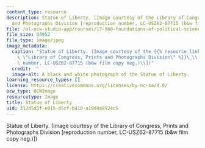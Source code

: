 ```yaml
---
content_type: resource
description: Statue of Liberty. (Image courtesy of the Library of Congress, Prints
  and Photographs Division [reproduction number, LC-USZ62-87715 (b&w film copy neg.)])
file: /ol-ocw-studio-app/courses/17-960-foundations-of-political-science-spring-2005/312d5d3fe015d5cfb410a19d4a8924c5_17-960s05.jpg
file_size: 64952
file_type: image/jpeg
image_metadata:
  caption: "Statue of Liberty. (Image courtesy of the {{% resource_link \"931aaab1-7208-4cdc-91fe-864bcb203c46\"\
    \ \"Library of Congress, Prints and Photographs Division\" %}}\_\\[reproduction\
    \ number, LC-USZ62-87715 (b&w film copy neg.)\\])"
  credit: ''
  image-alt: A black and white photograph of the Statue of Liberty.
learning_resource_types: []
license: https://creativecommons.org/licenses/by-nc-sa/4.0/
ocw_type: OCWImage
resourcetype: Image
title: Statue of Liberty
uid: 312d5d3f-e015-d5cf-b410-a19d4a8924c5
---
```

Statue of Liberty. (Image courtesy of the Library of Congress, Prints and Photographs Division [reproduction number, LC-USZ62-87715 (b&w film copy neg.)])